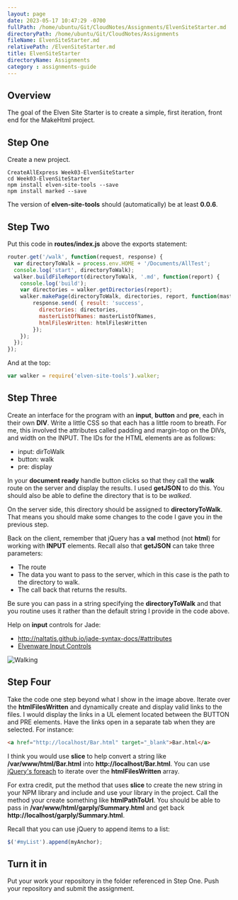 ```yaml
---
layout: page
date: 2023-05-17 10:47:29 -0700
fullPath: /home/ubuntu/Git/CloudNotes/Assignments/ElvenSiteStarter.md
directoryPath: /home/ubuntu/Git/CloudNotes/Assignments
fileName: ElvenSiteStarter.md
relativePath: /ElvenSiteStarter.md
title: ElvenSiteStarter
directoryName: Assignments
category : assignments-guide
---
```


## Overview

The goal of the Elven Site Starter is to create a simple, first iteration, front end for the MakeHtml project.

## Step One

Create a new project.

```
CreateAllExpress Week03-ElvenSiteStarter
cd Week03-ElvenSiteStarter
npm install elven-site-tools --save
npm install marked --save
```

The version of **elven-site-tools** should (automatically) be at least **0.0.6**.

## Step Two

Put this code in **routes/index.js** above the exports statement:

```javascript
router.get('/walk', function(request, response) {
  var directoryToWalk = process.env.HOME + '/Documents/AllTest';
  console.log('start', directoryToWalk);
  walker.buildFileReport(directoryToWalk, '.md', function(report) {
    console.log('build');
    var directories = walker.getDirectories(report);
    walker.makePage(directoryToWalk, directories, report, function(masterListOfNames, htmlFilesWritten) {
        response.send( { result: 'success',
          directories: directories,
          masterListOfNames: masterListOfNames,
          htmlFilesWritten: htmlFilesWritten
        });
    });
  });
});
```

And at the top:

```javascript
var walker = require('elven-site-tools').walker;
```

## Step Three

Create an interface for the program with an **input**, **button** and **pre**, each in their own **DIV**. Write a little CSS so that each has a little room to breath. For me, this involved the attributes called padding and margin-top on the DIVs, and width on the INPUT. The IDs for the HTML elements are as follows:

- input: dirToWalk
- button: walk
- pre: display

In your **document ready** handle button clicks so that they call the **walk** route on the server and display the results. I used **getJSON** to do this.  You should also be able to define the directory that is to be *walked*.

On the server side, this directory should be assigned to **directoryToWalk**. That means you should make some changes to the code I gave you in the previous step.

Back on the client, remember that jQuery has a **val** method (not **html**) for working with **INPUT** elements. Recall also that **getJSON** can take three parameters:

- The route
- The data you want to pass to the server, which in this case is the path to the directory to walk.
- The call back that returns the results.

Be sure you can pass in a string specifying the **directoryToWalk** and that you routine uses it rather than the default string I provide in the code above.

Help on **input** controls for Jade:

- <http://naltatis.github.io/jade-syntax-docs/#attributes>
- [Elvenware Input Controls][elfinput]

![Walking](https://s3.amazonaws.com/bucket01.elvenware.com/images/elven-site-starter-01.png)

[elfinput]: http://www.elvenware.com/charlie/development/web/JavaScript/NodeJade.html#input-controls

## Step Four

Take the code one step beyond what I show in the image above. Iterate over the **htmlFilesWritten** and dynamically create and display valid links to the files. I would display the links in a UL element located between the BUTTON and PRE elements. Have the links open in a separate tab when they are selected. For instance:

```HTML
<a href="http://localhost/Bar.html" target="_blank">Bar.html</a>
```

I think you would use **slice** to help convert a string like **/var/www/html/Bar.html** into **http://localhost/Bar.html**. You can use [jQuery's foreach](http://api.jquery.com/jquery.each/) to iterate over the **htmlFilesWritten** array.

For extra credit, put the method that uses **slice** to create the new string in your NPM library and include and use your library in the project. Call the method your create something like **htmlPathToUrl**. You should be able to pass in **/var/www/html/garply/Summary.html** and get back **http://localhost/garply/Summary.html**.

Recall that you can use jQuery to append items to a list:

```javascript
$('#myList').append(myAnchor);
```

## Turn it in

Put your work your repository in the folder referenced in Step One. Push your repository and submit the assignment.
